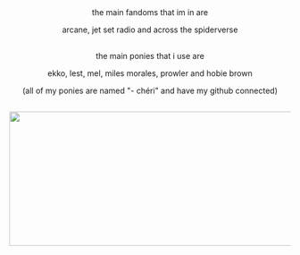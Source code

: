 ## 
<p align="center">
  the main fandoms that im in are

<p align="center">
  arcane, jet set radio and across the spiderverse

## 
<p align="center">
  the main ponies that i use are

<p align="center">
  ekko, lest, mel, miles morales, prowler and hobie brown

<p align="center"> 
(all of my ponies are named "- chéri" and have my github connected)

##
<p align="center">
  <img width="3000" height="240" src="https://cdn.discordapp.com/attachments/1271814445751996419/1322980406064189541/divider.png?ex=6772d904&is=67718784&hm=f6902183cfd22b48af56ada3b08e8e6af0063ba9124879b8da0c933f4acf63aa&">
</p>
